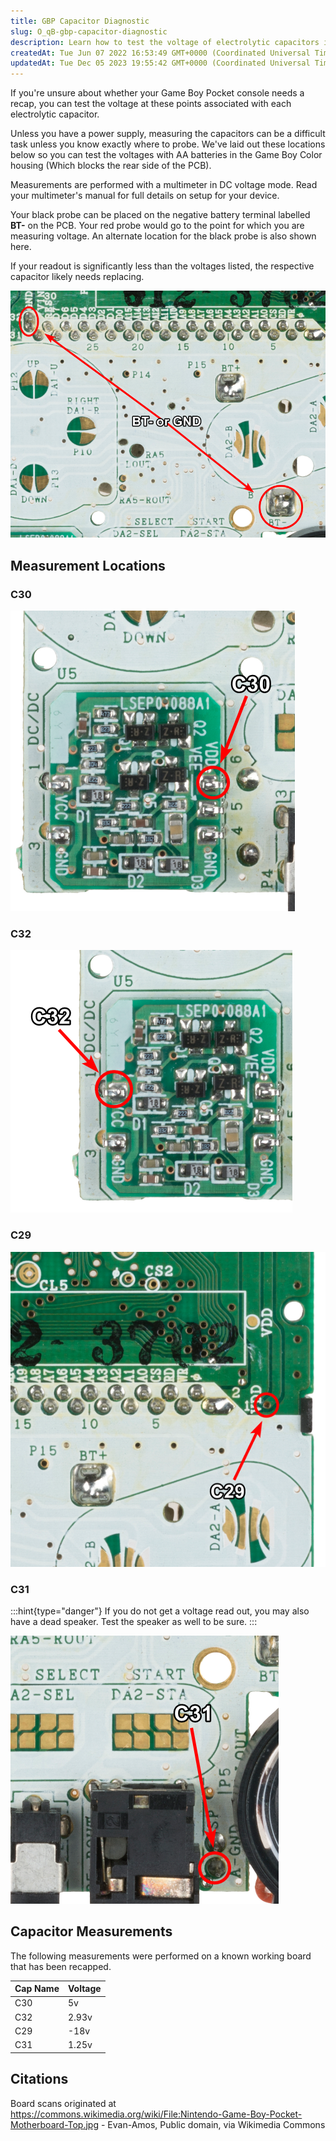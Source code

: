 ```yaml
---
title: GBP Capacitor Diagnostic
slug: O_qB-gbp-capacitor-diagnostic
description: Learn how to test the voltage of electrolytic capacitors in your Game Boy Pocket console with this comprehensive document. Using a multimeter in DC voltage mode, you'll uncover step-by-step instructions and specific measurement locations for capacitors C3
createdAt: Tue Jun 07 2022 16:53:49 GMT+0000 (Coordinated Universal Time)
updatedAt: Tue Dec 05 2023 19:55:42 GMT+0000 (Coordinated Universal Time)
---
```


If you're unsure about whether your Game Boy Pocket console needs a recap, you can test the voltage at these points associated with each electrolytic capacitor.

Unless you have a power supply, measuring the capacitors can be a difficult task unless you know exactly where to probe. We've laid out these locations below so you can test the voltages with AA batteries in the Game Boy Color housing (Which blocks the rear side of the PCB).

Measurements are performed with a multimeter in DC voltage mode. Read your multimeter's manual for full details on setup for your device.

Your black probe can be placed on the negative battery terminal labelled **BT-** on the PCB. Your red probe would go to the point for which you are measuring voltage. An alternate location for the black probe is also shown here.

If your readout is significantly less than the voltages listed, the respective capacitor likely needs replacing.

![](../../assets/PfcpizBcdjF-0ODurU_W3_image.png)

## Measurement Locations

### C30

![](../../assets/GXAmZ9AoM-yaPlbpATDSy_image.png)

### C32

![](../../assets/dUV4wrvnTDoPYPfy2mo0b_image.png)

### C29

![](../../assets/vQ9Q637KG6s_fPk5-wVeg_image.png)

### C31

:::hint{type="danger"}
If you do not get a voltage read out, you may also have a dead speaker. Test the speaker as well to be sure.
:::

![](../../assets/JrjeTH5SXJZ-CRnhqy3MA_image.png)

## Capacitor Measurements

The following measurements were performed on a known working board that has been recapped.

| Cap Name | Voltage |
| -------- | ------- |
| C30      | 5v      |
| C32      | 2.93v   |
| C29      | -18v    |
| C31      | 1.25v   |

## Citations

Board scans originated at [](https://circuit-board.de/forum/index.php/Thread/13913-STRIP-CLUB-PCB-Scans/?pageNo=1)[](https://commons.wikimedia.org/wiki/File\:Nintendo-Game-Boy-Color-Motherboard-Top.jpg)<https://commons.wikimedia.org/wiki/File:Nintendo-Game-Boy-Pocket-Motherboard-Top.jpg> - Evan-Amos, Public domain, via Wikimedia Commons

